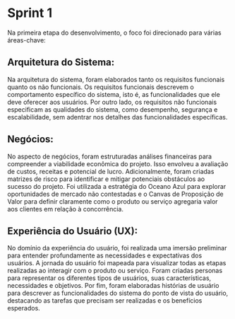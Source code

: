 # Sprint 1
Na primeira etapa do desenvolvimento, o foco foi direcionado para várias áreas-chave:

## Arquitetura do Sistema:
Na arquitetura do sistema, foram elaborados tanto os requisitos funcionais quanto os não funcionais. Os requisitos funcionais descrevem o comportamento específico do sistema, isto é, as funcionalidades que ele deve oferecer aos usuários. Por outro lado, os requisitos não funcionais especificam as qualidades do sistema, como desempenho, segurança e escalabilidade, sem adentrar nos detalhes das funcionalidades específicas.

## Negócios:
No aspecto de negócios, foram estruturadas análises financeiras para compreender a viabilidade econômica do projeto. Isso envolveu a avaliação de custos, receitas e potencial de lucro. Adicionalmente, foram criadas matrizes de risco para identificar e mitigar potenciais obstáculos ao sucesso do projeto. Foi utilizada a estratégia do Oceano Azul para explorar oportunidades de mercado não contestadas e o Canvas de Proposição de Valor para definir claramente como o produto ou serviço agregaria valor aos clientes em relação à concorrência.

## Experiência do Usuário (UX):
No domínio da experiência do usuário, foi realizada uma imersão preliminar para entender profundamente as necessidades e expectativas dos usuários. A jornada do usuário foi mapeada para visualizar todas as etapas realizadas ao interagir com o produto ou serviço. Foram criadas personas para representar os diferentes tipos de usuários, suas características, necessidades e objetivos. Por fim, foram elaboradas histórias de usuário para descrever as funcionalidades do sistema do ponto de vista do usuário, destacando as tarefas que precisam ser realizadas e os benefícios esperados.